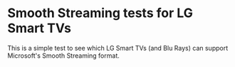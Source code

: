 # Smooth Streaming tests for LG Smart TVs
This is a simple test to see which LG Smart TVs (and Blu Rays) can support Microsoft's Smooth Streaming format.